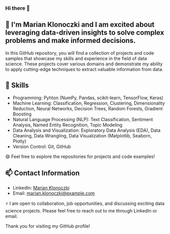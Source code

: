 
### Hi there 👋


## 🔭 I'm Marian Klonoczki and I am excited about leveraging data-driven insights to solve complex problems and make informed decisions.

In this GitHub repository, you will find a collection of projects and code samples that showcase my skills and experience in the field of data science. These projects cover various domains and demonstrate my ability to apply cutting-edge techniques to extract valuable information from data.

## 🌱 Skills 
- Programming: Pyhton (NumPy, Pandas, scikit-learn, TensorFlow, Keras)
- Machine Learning: Classification, Regression, Clustering, Dimensionality Reduction, Neural Networks, Decision Trees, Random Forests, Gradient Boosting
- Natural Language Processing (NLP): Text Classification, Sentiment Analysis, Named Entity Recognition, Topic Modeling
- Data Analysis and Visualization: Exploratory Data Analysis (EDA), Data Cleaning, Data Wrangling, Data Visualization (Matplotlib, Seaborn, Plotly)
- Version Control: Git, GitHub


😄 Feel free to explore the repositories for projects and code examples!

## 📫 Contact Information
- LinkedIn: [Marian Klonoczki](https://linkedin.com/in/marian-klonoczki-11a193154/)
- Email: [marian.klonoczki@example.com](mailto:marian.klonoczki@gmail.com)

⚡ I am open to collaboration, job opportunities, and discussing exciting data science projects. Please feel free to reach out to me through LinkedIn or email.

Thank you for visiting my GitHub profile!
